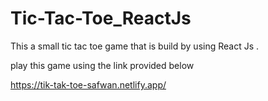 # Tic-Tac-Toe_ReactJs
This a small tic tac toe game that is build by using React Js . 

play this game using the link provided below 

https://tik-tak-toe-safwan.netlify.app/

